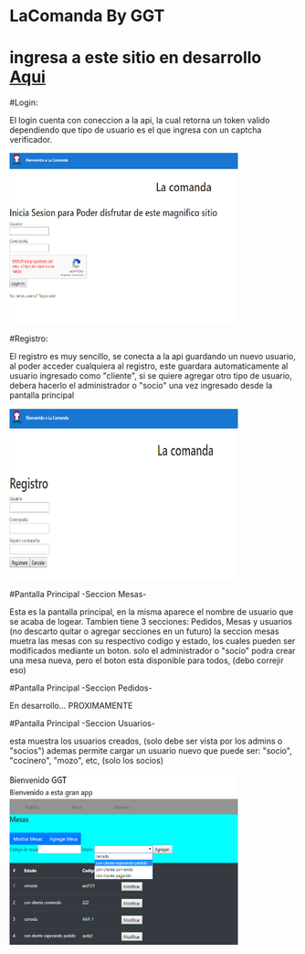 # LaComanda By GGT 
# ingresa a este sitio en desarrollo <a href="https://trittog.github.io/TP_Lab4_2c_2019/">Aqui</a>

#Login:
<p>El login cuenta con coneccion a la api, la cual retorna un token valido dependiendo que tipo de usuario es el que ingresa con un captcha verificador.</p>

<img src="laComanda-login.png" alt="Smiley face" height="300" width="400">

#Registro:
<p>El registro es muy sencillo, se conecta a la api guardando un nuevo usuario, al poder acceder cualquiera al registro, este guardara automaticamente al usuario ingresado como "cliente", si se quiere agregar otro tipo de usuario, debera hacerlo el administrador o "socio" una vez ingresado desde la pantalla principal</p>

<img src="laComanda-registro.png" alt="Smiley face" height="300" width="400">

#Pantalla Principal -Seccion Mesas-
<p>Esta es la pantalla principal, en la misma aparece el nombre de usuario que se acaba de logear. Tambien tiene 3 secciones: Pedidos, Mesas y usuarios (no descarto quitar o agregar secciones en un futuro) la seccion mesas muetra las mesas con su respectivo codigo y estado, los cuales pueden ser modificados mediante un boton. solo el administrador o "socio" podra crear una mesa nueva, pero el boton esta disponible para todos, (debo correjir eso)</p>

#Pantalla Principal -Seccion Pedidos-
<p>En desarrollo... PROXIMAMENTE</p>

#Pantalla Principal -Seccion Usuarios-
<p>esta muestra los usuarios creados, (solo debe ser vista por los admins o "socios") ademas permite cargar un usuario nuevo que puede ser: "socio", "cocinero", "mozo", etc, (solo los socios)</p>

<img src="laComanda-ppal.png" alt="Smiley face" height="300" width="400">
